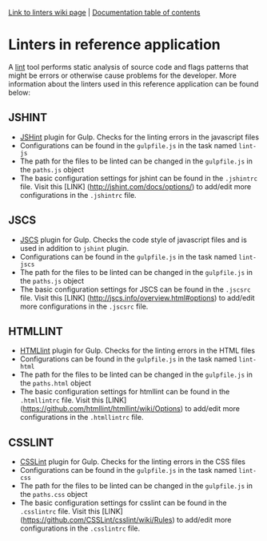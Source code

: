 [Link to linters wiki page](https://w3-connections.ibm.com/wikis/home?lang=en-us#!/wiki/Wb15a0cf106d2_4791_b793_d19268ca55d4/page/Linters) | [Documentation table of contents](TOC.md)

# Linters in reference application

A [lint](http://en.wikipedia.org/wiki/Lint_programming_tool) tool performs static analysis of source code and flags patterns that might be errors or otherwise cause problems for the developer. More information about the linters used in this reference application can be found below:

## JSHINT

- [JSHint](https://www.npmjs.com/package/gulp-jshint) plugin for Gulp. Checks for the linting errors in the javascript files
- Configurations can be found in the `gulpfile.js` in the task named `lint-js`
- The path for the files to be linted can be changed in the `gulpfile.js` in the `paths.js` object
- The basic configuration settings for jshint can be found in the `.jshintrc` file. Visit this [LINK] (http://jshint.com/docs/options/) to add/edit more configurations in the `.jshintrc` file.

## JSCS

- [JSCS](https://www.npmjs.com/package/gulp-jscs) plugin for Gulp. Checks the code style of javascript files and is used in addition to `jshint` plugin.
- Configurations can be found in the `gulpfile.js` in the task named `lint-jscs`
- The path for the files to be linted can be changed in the `gulpfile.js` in the `paths.js` object
- The basic configuration settings for JSCS can be found in the `.jscsrc` file. Visit this [LINK] (http://jscs.info/overview.html#options) to add/edit more configurations in the `.jscsrc` file.

## HTMLLINT

- [HTMLlint](https://www.npmjs.com/package/gulp-htmllint) plugin for Gulp. Checks for the linting errors in the HTML files
- Configurations can be found in the `gulpfile.js` in the task named `lint-html`
- The path for the files to be linted can be changed in the `gulpfile.js` in the `paths.html` object
- The basic configuration settings for htmllint can be found in the `.htmllintrc` file. Visit this [LINK] (https://github.com/htmllint/htmllint/wiki/Options) to add/edit more configurations in the `.htmllintrc` file.

## CSSLINT

- [CSSLint](https://www.npmjs.com/package/gulp-csslint) plugin for Gulp. Checks for the linting errors in the CSS files
- Configurations can be found in the `gulpfile.js` in the task named `lint-css`
- The path for the files to be linted can be changed in the `gulpfile.js` in the `paths.css` object
- The basic configuration settings for csslint can be found in the `.csslintrc` file. Visit this [LINK] (https://github.com/CSSLint/csslint/wiki/Rules) to add/edit more configurations in the `.csslintrc` file.

